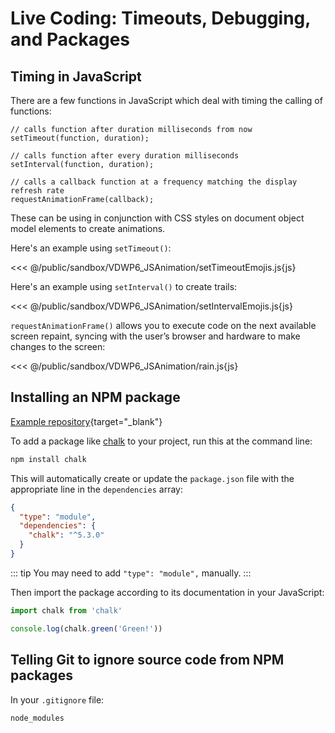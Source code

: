 # Live Coding: Timeouts, Debugging, and Packages

## Timing in JavaScript

There are a few functions in JavaScript which deal with timing the calling of functions:

```
// calls function after duration milliseconds from now
setTimeout(function, duration);

// calls function after every duration milliseconds
setInterval(function, duration);

// calls a callback function at a frequency matching the display refresh rate
requestAnimationFrame(callback);
```

These can be using in conjunction with CSS styles on document object model elements to create animations.

Here's an example using `setTimeout()`:

<<< @/public/sandbox/VDWP6_JSAnimation/setTimeoutEmojis.js{js}

Here's an example using `setInterval()` to create trails:

<<< @/public/sandbox/VDWP6_JSAnimation/setIntervalEmojis.js{js}

`requestAnimationFrame()` allows you to execute code on the next available screen repaint, syncing with the user’s browser and hardware to make changes to the screen:

<<< @/public/sandbox/VDWP6_JSAnimation/rain.js{js}


## Installing an NPM package

[Example repository](/sandbox/js-dom/index.html){target="_blank"}

To add a package like [chalk](https://www.npmjs.com/package/chalk) to your
project, run this at the command line:

```bash
npm install chalk
```

This will automatically create or update the `package.json` file with the
appropriate line in the `dependencies` array:

```json
{
  "type": "module",
  "dependencies": {
    "chalk": "^5.3.0"
  }
}
```

::: tip
You may need to add `"type": "module",` manually.
:::

Then import the package according to its documentation in your JavaScript:

```js
import chalk from 'chalk'

console.log(chalk.green('Green!'))
```

## Telling Git to ignore source code from NPM packages

In your `.gitignore` file:

```
node_modules
```
